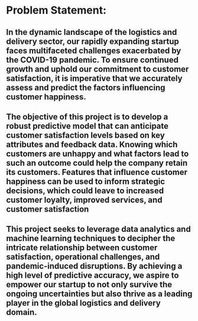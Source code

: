 # Problem Statement:
## In the dynamic landscape of the logistics and delivery sector, our rapidly expanding startup faces multifaceted challenges exacerbated by the COVID-19 pandemic. To ensure continued growth and uphold our commitment to customer satisfaction, it is imperative that we accurately assess and predict the factors influencing customer happiness.
## The objective of this project is to develop a robust predictive model that can anticipate customer satisfaction levels based on key attributes and feedback data. Knowing which customers are unhappy and what factors lead to such an outcome could help the company retain its customers. Features that influence customer happiness can be used to inform strategic decisions, which could leave to increased customer loyalty, improved services, and customer satisfaction
## This project seeks to leverage data analytics and machine learning techniques to decipher the intricate relationship between customer satisfaction, operational challenges, and pandemic-induced disruptions. By achieving a high level of predictive accuracy, we aspire to empower our startup to not only survive the ongoing uncertainties but also thrive as a leading player in the global logistics and delivery domain.
